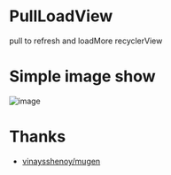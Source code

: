 # PullLoadView
pull to refresh and loadMore recyclerView


# Simple image show
![image](https://github.com/tosslife/PullLoadView/blob/master/simple.gif)

# Thanks

- [vinaysshenoy/mugen](https://github.com/vinaysshenoy/mugen)
